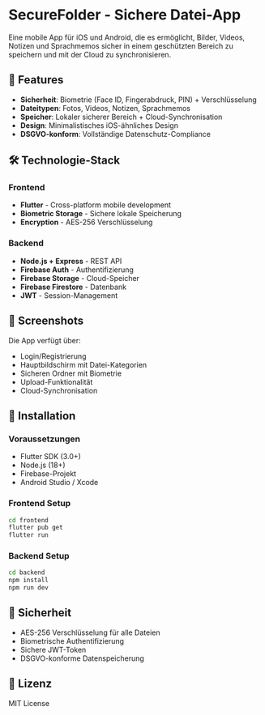 # SecureFolder - Sichere Datei-App

Eine mobile App für iOS und Android, die es ermöglicht, Bilder, Videos, Notizen und Sprachmemos sicher in einem geschützten Bereich zu speichern und mit der Cloud zu synchronisieren.

## 🚀 Features

- **Sicherheit**: Biometrie (Face ID, Fingerabdruck, PIN) + Verschlüsselung
- **Dateitypen**: Fotos, Videos, Notizen, Sprachmemos
- **Speicher**: Lokaler sicherer Bereich + Cloud-Synchronisation
- **Design**: Minimalistisches iOS-ähnliches Design
- **DSGVO-konform**: Vollständige Datenschutz-Compliance

## 🛠️ Technologie-Stack

### Frontend
- **Flutter** - Cross-platform mobile development
- **Biometric Storage** - Sichere lokale Speicherung
- **Encryption** - AES-256 Verschlüsselung

### Backend
- **Node.js + Express** - REST API
- **Firebase Auth** - Authentifizierung
- **Firebase Storage** - Cloud-Speicher
- **Firebase Firestore** - Datenbank
- **JWT** - Session-Management

## 📱 Screenshots

Die App verfügt über:
- Login/Registrierung
- Hauptbildschirm mit Datei-Kategorien
- Sicheren Ordner mit Biometrie
- Upload-Funktionalität
- Cloud-Synchronisation

## 🚀 Installation

### Voraussetzungen
- Flutter SDK (3.0+)
- Node.js (18+)
- Firebase-Projekt
- Android Studio / Xcode

### Frontend Setup
```bash
cd frontend
flutter pub get
flutter run
```

### Backend Setup
```bash
cd backend
npm install
npm run dev
```

## 🔐 Sicherheit

- AES-256 Verschlüsselung für alle Dateien
- Biometrische Authentifizierung
- Sichere JWT-Token
- DSGVO-konforme Datenspeicherung

## 📄 Lizenz

MIT License
